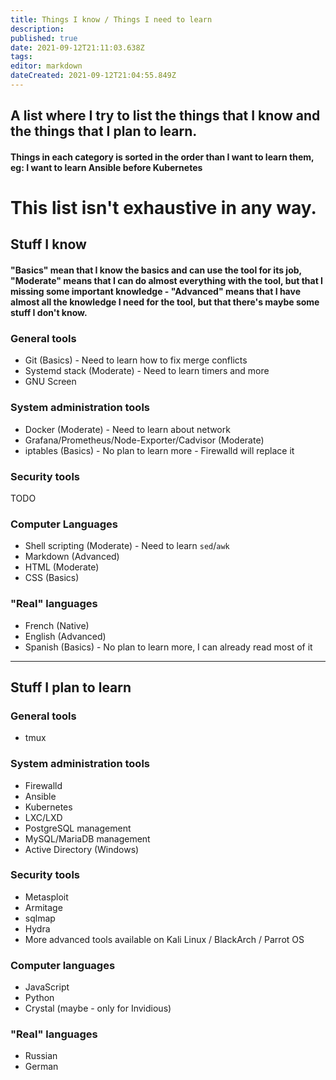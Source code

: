 ```yaml
---
title: Things I know / Things I need to learn
description: 
published: true
date: 2021-09-12T21:11:03.638Z
tags: 
editor: markdown
dateCreated: 2021-09-12T21:04:55.849Z
---
```


## A list where I try to list the things that I know and the things that I plan to learn.

#### Things in each category is sorted in the order than I want to learn them, eg: I want to learn Ansible before Kubernetes

# This list isn't exhaustive in any way.

## Stuff I know



#### "Basics" mean that I know the basics and can use the tool for its job, "Moderate" means that I can do almost everything with the tool, but that I missing some important knowledge  - "Advanced" means that I have almost all the knowledge I need for the tool, but that there's maybe some stuff I don't know.



### General tools

- Git (Basics) - Need to learn how to fix merge conflicts
- Systemd stack (Moderate) - Need to learn timers and more
- GNU Screen


### System administration tools

- Docker (Moderate) - Need to learn about network
- Grafana/Prometheus/Node-Exporter/Cadvisor (Moderate)
- iptables (Basics) - No plan to learn more - Firewalld will replace it


### Security tools

TODO


### Computer Languages

- Shell scripting (Moderate) - Need to learn `sed`/`awk`
- Markdown (Advanced)
- HTML (Moderate)
- CSS (Basics)


### "Real" languages

- French (Native)
- English (Advanced)
- Spanish (Basics) - No plan to learn more, I can already read most of it

---

## Stuff I plan to learn

### General tools

- tmux


### System administration tools

- Firewalld
- Ansible
- Kubernetes
- LXC/LXD
- PostgreSQL management
- MySQL/MariaDB management
- Active Directory (Windows)


### Security tools

- Metasploit
- Armitage
- sqlmap
- Hydra
- More advanced tools available on Kali Linux / BlackArch / Parrot OS


### Computer languages

- JavaScript
- Python
- Crystal (maybe - only for Invidious)


### "Real" languages

- Russian
- German
